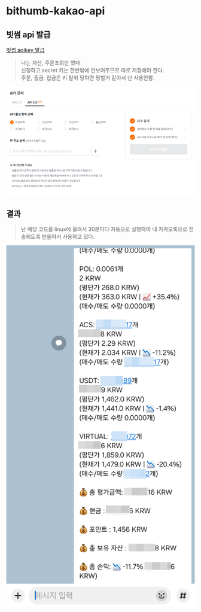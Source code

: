 # bithumb-kakao-api

## 빗썸 api 발급
[빗썸 apikey 발급](https://www.bithumb.com/react/api-support/management-api)

> 나는 자산, 주문조회만 했다 <br> 신청하고 secret 키는 한번밖에 안보여주므로 따로 저장해야 한다. <br> 주문, 출금, 입금은 키 탈취 당하면 망할거 같아서 난 사용안함.

![](./img/apikey.png)
## 결과
> 난 해당 코드를 linux에 올려서 30분마다 자동으로 실행하여 내 카카오톡으로 전송되도록 만들어서 사용하고 있다.

![](./img/res.png)
